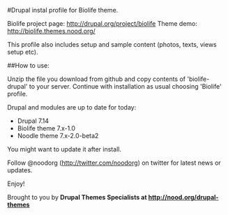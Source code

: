 #Drupal instal profile for Biolife theme.

Biolife project page: http://drupal.org/project/biolife
Theme demo: http://biolife.themes.nood.org/

This profile also includes setup and sample content (photos, texts, views setup etc).

##How to use: 

Unzip the file you download from github and copy contents of 'biolife-drupal' to your server. Continue with installation as usual choosing 'Biolife' profile.

Drupal and modules are up to date for today: 
- Drupal 7.14
- Biolife theme 7.x-1.0
- Noodle theme 7.x-2.0-beta2 

You might want to update it after install.

Follow @noodorg (http://twitter.com/noodorg) on twitter for latest news or updates.

Enjoy!

Brought to you by **Drupal Themes Specialists at http://nood.org/drupal-themes**